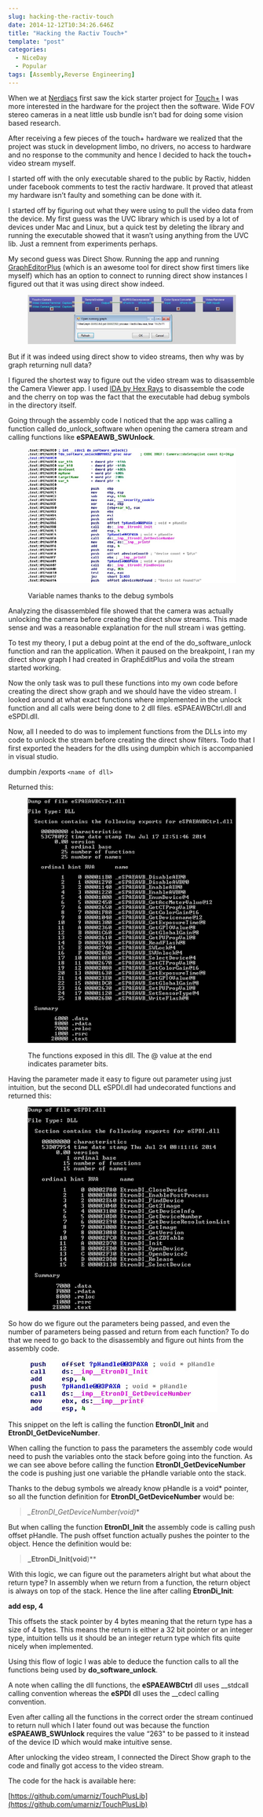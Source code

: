 ```yaml
---
slug: hacking-the-ractiv-touch
date: 2014-12-12T10:34:26.646Z
title: "Hacking the Ractiv Touch+"
template: "post"
categories:
  - NiceDay
  - Popular
tags: [Assembly,Reverse Engineering]
---
```


When we at [Nerdiacs](http://nerdiacs.com/) first saw the kick starter project for [Touch+](http://www.ractiv.com/) I was more interested in the hardware for the project then the software. Wide FOV stereo cameras in a neat little usb bundle isn’t bad for doing some vision based research.

After receiving a few pieces of the touch+ hardware we realized that the project was stuck in development limbo, no drivers, no access to hardware and no response to the community and hence I decided to hack the touch+ video stream myself.

I started off with the only executable shared to the public by Ractiv, hidden under facebook comments to test the ractiv hardware. It proved that atleast my hardware isn’t faulty and something can be done with it.

I started off by figuring out what they were using to pull the video data from the device. My first guess was the UVC library which is used by a lot of devices under Mac and Linux, but a quick test by deleting the library and running the executable showed that it wasn’t using anything from the UVC lib. Just a remnent from experiments perhaps.

My second guess was Direct Show. Running the app and running [GraphEditorPlus](http://www.infognition.com/GraphEditPlus/) (which is an awesome tool for direct show first timers like myself) which has an option to connect to running direct show instances I figured out that it was using direct show indeed.

<figure>

![Example of direct show capture node chains](./hacking-the-ractiv-touch-0.jpeg)

</figure>

But if it was indeed using direct show to video streams, then why was by graph returning null data?

I figured the shortest way to figure out the video stream was to disassemble the Camera Viewer app. I used [IDA by Hex Rays](https://www.hex-rays.com/products/ida/) to disassemble the code and the cherry on top was the fact that the executable had debug symbols in the directory itself.

Going through the assembly code I noticed that the app was calling a function called do\_unlock\_software when opening the camera stream and calling functions like **eSPAEAWB_SWUnlock**.

<figure>

![Disassembled eSPAEAWB_SWUnlock function](./hacking-the-ractiv-touch-1.jpeg)

<figcaption>Variable names thanks to the debug symbols</figcaption></figure>

Analyzing the disassembled file showed that the camera was actually unlocking the camera before creating the direct show streams. This made sense and was a reasonable explanation for the null stream i was getting.

To test my theory, I put a debug point at the end of the do\_software\_unlock function and ran the application. When it paused on the breakpoint, I ran my direct show graph I had created in GraphEditPlus and voila the stream started working.

Now the only task was to pull these functions into my own code before creating the direct show graph and we should have the video stream. I looked around at what exact functions where implemented in the unlock function and all calls were being done to 2 dll files. eSPAEAWBCtrl.dll and eSPDI.dll.

Now, all I needed to do was to implement functions from the DLLs into my code to unlock the stream before creating the direct show filters. Todo that I first exported the headers for the dlls using dumpbin which is accompanied in visual studio.

dumpbin /exports `<name of dll>`

Returned this:

<figure>

![Disassembled dump of the dll](./hacking-the-ractiv-touch-2.jpeg)

<figcaption>The functions exposed in this dll. The @ value at the end indicates parameter bits.</figcaption></figure>

Having the parameter made it easy to figure out parameter using just intuition, but the second DLL eSPDI.dll had undecorated functions and returned this:

<figure>

![DLL dump without decorated functions](./hacking-the-ractiv-touch-3.jpeg)

</figure>

So how do we figure out the parameters being passed, and even the number of parameters being passed and return from each function? To do that we need to go back to the disassembly and figure out hints from the assembly code.

<figure>

![Assembly code](./hacking-the-ractiv-touch-4.jpeg)

</figure>

This snippet on the left is calling the function **EtronDI_Init** and **EtronDI_GetDeviceNumber**.

When calling the function to pass the parameters the assembly code would need to push the variables onto the stack before going into the function. As we can see above before calling the function **EtronDI_GetDeviceNumber** the code is pushing just one variable the pHandle variable onto the stack.

Thanks to the debug symbols we already know pHandle is a void* pointer, so all the function definition for **EtronDI_GetDeviceNumber** would be:

> **\_EtronDI\_GetDeviceNumber(void*)**

But when calling the function **EtronDI_Init** the assembly code is calling push offset pHandle. The push offset function actually pushes the pointer to the object. Hence the definition would be:

> **\_EtronDi\_Init(void**)**

With this logic, we can figure out the parameters alright but what about the return type? In assembly when we return from a function, the return object is always on top of the stack. Hence the line after calling **EtronDi_Init**:

**add esp, 4**

This offsets the stack pointer by 4 bytes meaning that the return type has a size of 4 bytes. This means the return is either a 32 bit pointer or an integer type, intuition tells us it should be an integer return type which fits quite nicely when implemented.

Using this flow of logic I was able to deduce the function calls to all the functions being used by **do\_software\_unlock**.

A note when calling the dll functions, the **eSPAEAWBCtrl** dll uses __stdcall calling convention whereas the **eSPDI** dll uses the __cdecl calling convention.

Even after calling all the functions in the correct order the stream continued to return null which I later found out was because the function **eSPAEAWB_SWUnlock** requires the value “263" to be passed to it instead of the device ID which would make intuitive sense.

After unlocking the video stream, I connected the Direct Show graph to the code and finally got access to the video stream.

The code for the hack is available here:

[https://github.com/umarniz/TouchPlusLib](https://github.com/umarniz/TouchPlusLib)
  
